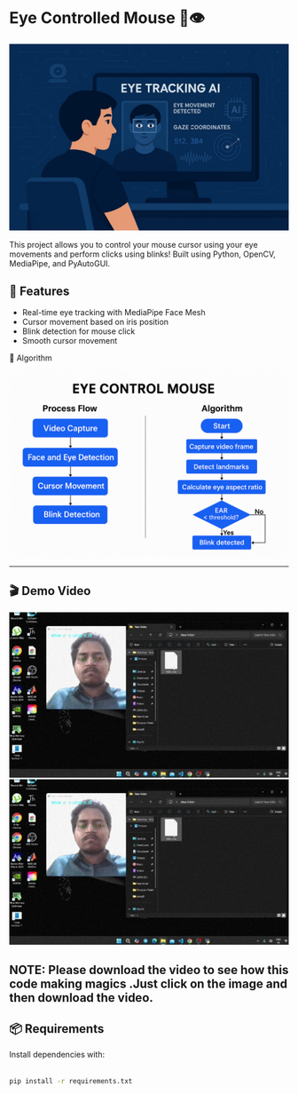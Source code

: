 # Eye Controlled Mouse 🎯👁️
<p float="left">
  <img src="assets/Example.jpg" width="700" />
</p>

This project allows you to control your mouse cursor using your eye movements and perform clicks using blinks! Built using Python, OpenCV, MediaPipe, and PyAutoGUI.

## 🔧 Features

- Real-time eye tracking with MediaPipe Face Mesh
- Cursor movement based on iris position
- Blink detection for mouse click
- Smooth cursor movement

📸 Algorithm

<p float="left">  
  <img src="assets/Algorithm.png" width="700" />
</p>


---

## 🎬 Demo Video

[![Watch the video](assets/Example1.jpg)](assets/video.mp4)
[![Watch the video](assets/Example1.jpg)](assets/video1.mp4)

## NOTE: Please download the video to see how this code making magics .Just click on the image and then download the video.

## 📦 Requirements

Install dependencies with:

```bash

pip install -r requirements.txt

```
